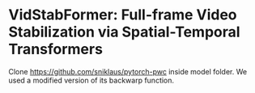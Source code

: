 # VidStabFormer: Full-frame Video Stabilization via Spatial-Temporal Transformers

Clone https://github.com/sniklaus/pytorch-pwc inside model folder. We used a modified version of its backwarp function. 

